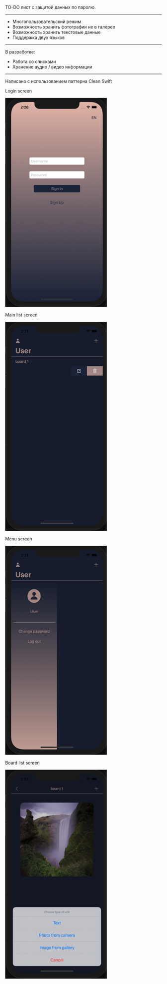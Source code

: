 
TO-DO лист с защитой данных по паролю. 

---------------------------------------
- Многопользовательский режим
- Возможность хранить фотографии не в галерее
- Возможность хранить текстовые данные
- Поддержка двух языков
---------------------------------------
В разработке:
- Работа со списками
- Хранение аудио / видео информации
---------------------------------------

Написано с использованием паттерна Clean Swift

Login screen

![Login screen](https://github.com/ProstoMC/SecureStore/blob/main/SecureStore/Screenshots/Login%20Screen.png?raw=true)

Main list screen

![Login screen](https://github.com/ProstoMC/SecureStore/blob/main/SecureStore/Screenshots/MainList%20Screen.png?raw=true)

Menu screen

![Menu screen](https://github.com/ProstoMC/SecureStore/blob/main/SecureStore/Screenshots/Menu%20Screen.png?raw=true)

Board list screen

![Board list screen](https://github.com/ProstoMC/SecureStore/blob/main/SecureStore/Screenshots/Board%20Screen.png?raw=true)
